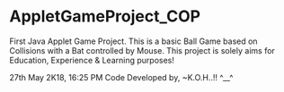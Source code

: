 # AppletGameProject_COP
First Java Applet Game Project.
This is a basic Ball Game based on Collisions with a Bat controlled by Mouse.
This project is solely aims for Education, Experience & Learning purposes!

27th May 2K18, 16:25 PM
Code Developed by,
~K.O.H..!! ^__^

